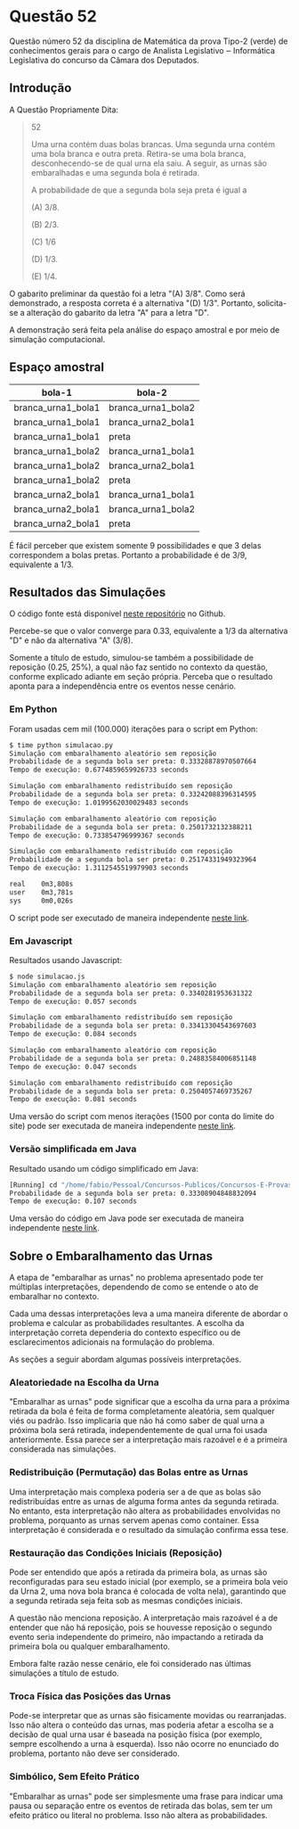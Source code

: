 # Questão 52

Questão número 52 da disciplina de Matemática da prova Tipo-2 (verde) de conhecimentos gerais para o cargo de Analista Legislativo ‒ Informática Legislativa do concurso da Câmara dos Deputados.


## Introdução

A Questão Propriamente Dita:

> 52
>
> Uma urna contém duas bolas brancas. Uma segunda urna contém
> uma bola branca e outra preta. Retira-se uma bola branca,
> desconhecendo-se de qual urna ela saiu. A seguir, as urnas são
> embaralhadas e uma segunda bola é retirada.
>
> A probabilidade de que a segunda bola seja preta é igual a
>
> (A) 3/8.
>
> (B) 2/3.
>
> (C) 1/6
>
> (D) 1/3.
>
> (E) 1/4.

O gabarito preliminar da questão foi a letra "(A) 3/8". Como será demonstrado, a resposta correta é a alternativa "(D) 1/3". Portanto, solicita-se a alteração do gabarito da letra "A" para a letra "D".

A demonstração será feita pela análise do espaço amostral e por meio de simulação computacional.


## Espaço amostral

| bola-1             | bola-2             |
|--------------------|--------------------|
| branca_urna1_bola1 | branca_urna1_bola2 |
| branca_urna1_bola1 | branca_urna2_bola1 |
| branca_urna1_bola1 | preta              |
| branca_urna1_bola2 | branca_urna1_bola1 |
| branca_urna1_bola2 | branca_urna2_bola1 |
| branca_urna1_bola2 | preta              |
| branca_urna2_bola1 | branca_urna1_bola1 |
| branca_urna2_bola1 | branca_urna1_bola2 |
| branca_urna2_bola1 | preta              |

É fácil perceber que existem somente 9 possibilidades e que 3 delas correspondem a bolas pretas. Portanto a probabilidade é de 3/9, equivalente a 1/3.

## Resultados das Simulações

O código fonte está disponível [neste repositório](https://github.com/frock81/questao-52) no Github.

Percebe-se que o valor converge para 0.33, equivalente a 1/3 da alternativa "D" e não da alternativa "A" (3/8).

Somente a título de estudo, simulou-se também a possibilidade de reposição (0.25, 25%), a qual não faz sentido no contexto da questão, conforme explicado adiante em seção própria. Perceba que o resultado aponta para a independência entre os eventos nesse cenário.


### Em Python

Foram usadas cem mil (100.000) iterações para o script em Python:

```bash
$ time python simulacao.py
Simulação com embaralhamento aleatório sem reposição
Probabilidade de a segunda bola ser preta: 0.33328878970507664
Tempo de execução: 0.6774859659926733 seconds

Simulação com embaralhamento redistribuído sem reposição
Probabilidade de a segunda bola ser preta: 0.33242088396314595
Tempo de execução: 1.0199562030029483 seconds

Simulação com embaralhamento aleatório com reposição
Probabilidade de a segunda bola ser preta: 0.2501732132388211
Tempo de execução: 0.733854796999367 seconds

Simulação com embaralhamento redistribuído com reposição
Probabilidade de a segunda bola ser preta: 0.25174331949323964
Tempo de execução: 1.3112545519979903 seconds

real    0m3,808s
user    0m3,781s
sys     0m0,026s
```

O script pode ser executado de maneira independente [neste link](https://www.online-python.com/fBFdNO5weh).


### Em Javascript

Resultados usando Javascript:

```bash
$ node simulacao.js
Simulação com embaralhamento aleatório sem reposição
Probabilidade de a segunda bola ser preta: 0.3340281953631322
Tempo de execução: 0.057 seconds

Simulação com embaralhamento redistribuído sem reposição
Probabilidade de a segunda bola ser preta: 0.33413304543697603
Tempo de execução: 0.084 seconds

Simulação com embaralhamento aleatório com reposição
Probabilidade de a segunda bola ser preta: 0.24883584006851148
Tempo de execução: 0.047 seconds

Simulação com embaralhamento redistribuído com reposição
Probabilidade de a segunda bola ser preta: 0.2504057469735267
Tempo de execução: 0.081 seconds
```

Uma versão do script com menos iterações (1500 por conta do limite do site) pode ser executada de maneira independente [neste link](https://playcode.io/1686643).


### Versão simplificada em Java

Resultado usando um código simplificado em Java:

```bash
[Running] cd "/home/fabio/Pessoal/Concursos-Publicos/Concursos-E-Provas/FGV/2023/Camara-dos-Deputados/recursos/questa-52-probabilidade/" && javac Simulacao.java && java Simulacao
Probabilidade de a segunda bola ser preta: 0.33308904848832094
Tempo de execução: 0.107 seconds
```

Uma versão do código em Java pode ser executada de maneira independente [neste link](https://www.jdoodle.com/ia/Scr).


## Sobre o Embaralhamento das Urnas

A etapa de "embaralhar as urnas" no problema apresentado pode ter múltiplas interpretações, dependendo de como se entende o ato de embaralhar no contexto.

Cada uma dessas interpretações leva a uma maneira diferente de abordar o problema e calcular as probabilidades resultantes. A escolha da interpretação correta dependeria do contexto específico ou de esclarecimentos adicionais na formulação do problema.

As seções a seguir abordam algumas possíveis interpretações.


### Aleatoriedade na Escolha da Urna

"Embaralhar as urnas" pode significar que a escolha da urna para a próxima retirada da bola é feita de forma completamente aleatória, sem qualquer viés ou padrão. Isso implicaria que não há como saber de qual urna a próxima bola será retirada, independentemente de qual urna foi usada anteriormente. Essa parece ser a interpretação mais razoável e é a primeira considerada nas simulações.


### Redistribuição (Permutação) das Bolas entre as Urnas

Uma interpretação mais complexa poderia ser a de que as bolas são redistribuídas entre as urnas de alguma forma antes da segunda retirada. No entanto, esta interpretação não altera as probabilidades envolvidas no problema, porquanto as urnas servem apenas como container. Essa interpretação é considerada e o resultado da simulação confirma essa tese.


### Restauração das Condições Iniciais (Reposição)

Pode ser entendido que após a retirada da primeira bola, as urnas são reconfiguradas para seu estado inicial (por exemplo, se a primeira bola veio da Urna 2, uma nova bola branca é colocada de volta nela), garantindo que a segunda retirada seja feita sob as mesmas condições iniciais.

A questão não menciona reposição. A interpretação mais razoável é a de entender que não há reposição, pois se houvesse reposição o segundo evento seria independente do primeiro, não impactando a retirada da primeira bola ou qualquer embaralhamento.

Embora falte razão nesse cenário, ele foi considerado nas últimas simulações a título de estudo.


### Troca Física das Posições das Urnas

Pode-se interpretar que as urnas são fisicamente movidas ou rearranjadas. Isso não altera o conteúdo das urnas, mas poderia afetar a escolha se a decisão de qual urna usar é baseada na posição física (por exemplo, sempre escolhendo a urna à esquerda). Isso não ocorre no enunciado do problema, portanto não deve ser considerado.


### Simbólico, Sem Efeito Prático

"Embaralhar as urnas" pode ser simplesmente uma frase para indicar uma pausa ou separação entre os eventos de retirada das bolas, sem ter um efeito prático ou literal no problema. Isso não altera as probabilidades.

